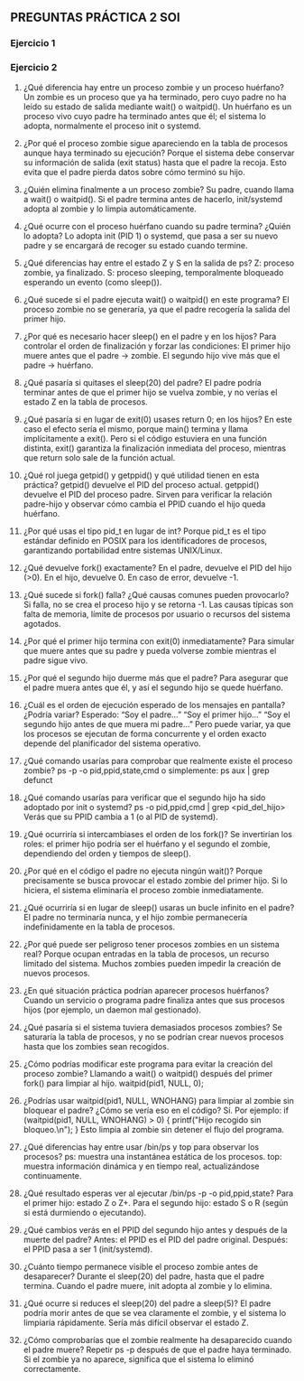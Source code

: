 ## PREGUNTAS PRÁCTICA 2 SOI

### Ejercicio 1


### Ejercicio 2
1) ¿Qué diferencia hay entre un proceso zombie y un proceso huérfano?
    Un zombie es un proceso que ya ha terminado, pero cuyo padre no ha leído su estado de salida mediante wait() o waitpid().
    Un huérfano es un proceso vivo cuyo padre ha terminado antes que él; el sistema lo adopta, normalmente el proceso init o systemd.
2) ¿Por qué el proceso zombie sigue apareciendo en la tabla de procesos aunque haya terminado su ejecución?
    Porque el sistema debe conservar su información de salida (exit status) hasta que el padre la recoja.
    Esto evita que el padre pierda datos sobre cómo terminó su hijo.
3) ¿Quién elimina finalmente a un proceso zombie?
    Su padre, cuando llama a wait() o waitpid().
    Si el padre termina antes de hacerlo, init/systemd adopta al zombie y lo limpia automáticamente.
4) ¿Qué ocurre con el proceso huérfano cuando su padre termina? ¿Quién lo adopta?
    Lo adopta init (PID 1) o systemd, que pasa a ser su nuevo padre y se encargará de recoger su estado cuando termine.
5) ¿Qué diferencias hay entre el estado Z y S en la salida de ps?
    Z: proceso zombie, ya finalizado.
    S: proceso sleeping, temporalmente bloqueado esperando un evento (como sleep()).
6) ¿Qué sucede si el padre ejecuta wait() o waitpid() en este programa?
    El proceso zombie no se generaría, ya que el padre recogería la salida del primer hijo.
7) ¿Por qué es necesario hacer sleep() en el padre y en los hijos?
    Para controlar el orden de finalización y forzar las condiciones:
    El primer hijo muere antes que el padre → zombie.
    El segundo hijo vive más que el padre → huérfano.
8) ¿Qué pasaría si quitases el sleep(20) del padre?
    El padre podría terminar antes de que el primer hijo se vuelva zombie, y no verías el estado Z en la tabla de procesos.
9) ¿Qué pasaría si en lugar de exit(0) usases return 0; en los hijos?
    En este caso el efecto sería el mismo, porque main() termina y llama implícitamente a exit().
    Pero si el código estuviera en una función distinta, exit() garantiza la finalización inmediata del proceso, mientras que return solo sale de la función actual.
10) ¿Qué rol juega getpid() y getppid() y qué utilidad tienen en esta práctica?
    getpid() devuelve el PID del proceso actual.
    getppid() devuelve el PID del proceso padre.
    Sirven para verificar la relación padre-hijo y observar cómo cambia el PPID cuando el hijo queda huérfano.
11) ¿Por qué usas el tipo pid_t en lugar de int?
    Porque pid_t es el tipo estándar definido en POSIX para los identificadores de procesos, garantizando portabilidad entre sistemas UNIX/Linux.
12) ¿Qué devuelve fork() exactamente?
    En el padre, devuelve el PID del hijo (>0).
    En el hijo, devuelve 0.
    En caso de error, devuelve -1.
13) ¿Qué sucede si fork() falla? ¿Qué causas comunes pueden provocarlo?
    Si falla, no se crea el proceso hijo y se retorna -1.
    Las causas típicas son falta de memoria, límite de procesos por usuario o recursos del sistema agotados.
14) ¿Por qué el primer hijo termina con exit(0) inmediatamente?
    Para simular que muere antes que su padre y pueda volverse zombie mientras el padre sigue vivo.
15) ¿Por qué el segundo hijo duerme más que el padre?
    Para asegurar que el padre muera antes que él, y así el segundo hijo se quede huérfano.
16) ¿Cuál es el orden de ejecución esperado de los mensajes en pantalla? ¿Podría variar?
    Esperado:
    “Soy el padre…”
    “Soy el primer hijo…”
    “Soy el segundo hijo antes de que muera mi padre…”
    Pero puede variar, ya que los procesos se ejecutan de forma concurrente y el orden exacto depende del planificador del sistema operativo.
17) ¿Qué comando usarías para comprobar que realmente existe el proceso zombie?
    ps -p <pid> -o pid,ppid,state,cmd
    o simplemente:
    ps aux | grep defunct
18) ¿Qué comando usarías para verificar que el segundo hijo ha sido adoptado por init o systemd?
    ps -o pid,ppid,cmd | grep <pid_del_hijo>
    Verás que su PPID cambia a 1 (o al PID de systemd).
19) ¿Qué ocurriría si intercambiases el orden de los fork()?
    Se invertirían los roles: el primer hijo podría ser el huérfano y el segundo el zombie, dependiendo del orden y tiempos de sleep().
20) ¿Por qué en el código el padre no ejecuta ningún wait()?
    Porque precisamente se busca provocar el estado zombie del primer hijo.
    Si lo hiciera, el sistema eliminaría el proceso zombie inmediatamente.  

21) ¿Qué ocurriría si en lugar de sleep() usaras un bucle infinito en el padre?
    El padre no terminaría nunca, y el hijo zombie permanecería indefinidamente en la tabla de procesos.
22) ¿Por qué puede ser peligroso tener procesos zombies en un sistema real?
    Porque ocupan entradas en la tabla de procesos, un recurso limitado del sistema.
    Muchos zombies pueden impedir la creación de nuevos procesos.
23) ¿En qué situación práctica podrían aparecer procesos huérfanos?
    Cuando un servicio o programa padre finaliza antes que sus procesos hijos (por ejemplo, un daemon mal gestionado).
24) ¿Qué pasaría si el sistema tuviera demasiados procesos zombies?
    Se saturaría la tabla de procesos, y no se podrían crear nuevos procesos hasta que los zombies sean recogidos.
25) ¿Cómo podrías modificar este programa para evitar la creación del proceso zombie?
    Llamando a wait() o waitpid() después del primer fork() para limpiar al hijo.
    waitpid(pid1, NULL, 0);
26) ¿Podrías usar waitpid(pid1, NULL, WNOHANG) para limpiar al zombie sin bloquear el padre? ¿Cómo se vería eso en el código?
    Sí. Por ejemplo:
    if (waitpid(pid1, NULL, WNOHANG) > 0) {
        printf("Hijo recogido sin bloqueo.\n");
    }
    Esto limpia al zombie sin detener el flujo del programa.
27) ¿Qué diferencias hay entre usar /bin/ps y top para observar los procesos?
    ps: muestra una instantánea estática de los procesos.
    top: muestra información dinámica y en tiempo real, actualizándose continuamente.
28) ¿Qué resultado esperas ver al ejecutar /bin/ps -p <pid> -o pid,ppid,state?
    Para el primer hijo: estado Z o Z+.
    Para el segundo hijo: estado S o R (según si está durmiendo o ejecutando).
29) ¿Qué cambios verás en el PPID del segundo hijo antes y después de la muerte del padre?
    Antes: el PPID es el PID del padre original.
    Después: el PPID pasa a ser 1 (init/systemd).
30) ¿Cuánto tiempo permanece visible el proceso zombie antes de desaparecer?
    Durante el sleep(20) del padre, hasta que el padre termina.
    Cuando el padre muere, init adopta al zombie y lo elimina.
31) ¿Qué ocurre si reduces el sleep(20) del padre a sleep(5)?
    El padre podría morir antes de que se vea claramente el zombie, y el sistema lo limpiaría rápidamente.
    Sería más difícil observar el estado Z.
32) ¿Cómo comprobarías que el zombie realmente ha desaparecido cuando el padre muere?
    Repetir ps -p <pid> después de que el padre haya terminado.
    Si el zombie ya no aparece, significa que el sistema lo eliminó correctamente.   